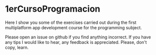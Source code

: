 # 1erCursoProgramacion
 Here I show you some of the exercises carried out during the first multiplatform app development course for the programming subject.
 
 Please open an issue on github if you find anything incorrect. If you have any tips I would like to hear, any feedback is appreciated. Please, don't copy, learn.
